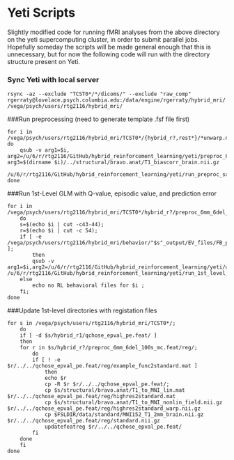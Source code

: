 # Yeti Scripts
Slightly modified code for running fMRI analyses from the above directory on the yeti supercomputing cluster, in order to submit parallel jobs. Hopefully someday the scripts will be made general enough that this is unnecessary, but for now the following code will run with the directory structure present on Yeti. 


### Sync Yeti with local server
```{.bash}
rsync -az --exclude "TCST0*/*/dicoms/" --exclude "raw_comp" rgerraty@lovelace.psych.columbia.edu:/data/engine/rgerraty/hybrid_mri/ /vega/psych/users/rtg2116/hybrid_mri/
```

###Run preprocessing (need to generate template .fsf file first)
```{.bash}
for i in /vega/psych/users/rtg2116/hybrid_mri/TCST0*/{hybrid_r?,rest*}/*unwarp.nii.gz
do
	qsub -v arg1=$i, arg2=/u/6/r/rtg2116/GitHub/hybrid_reinforcement_learning/yeti/preproc_6mm_6del_100s_mc.fsf, arg3=$(dirname $i)/../structural/bravo.anat/T1_biascorr_brain.nii.gz
	/u/6/r/rtg2116/GitHub/hybrid_reinforcement_learning/yeti/run_preproc_sub.sh 
done
```

###Run 1st-Level GLM with Q-value, episodic value, and prediction error
```{.bash}
for i in /vega/psych/users/rtg2116/hybrid_mri/TCST0*/hybrid_r?/preproc_6mm_6del_100s_mc.feat/filtered_func_data.nii.gz; 
	do 
	s=$(echo $i | cut -c43-44); 
	r=$(echo $i | cut -c 54);
	if [ -e /vega/psych/users/rtg2116/hybrid_mri/behavior/"$s"_output/EV_files/FB_pe_run"$r".txt ];
		then 
		qsub -v arg1=$i,arg2=/u/6/r/rtg2116/GitHub/hybrid_reinforcement_learning/yeti/qchose_epval_pe.fsf /u/6/r/rtg2116/GitHub/hybrid_reinforcement_learning/yeti/run_1st_level_sub.sh
	else 
		echo no RL behavioral files for $i ;
	fi;
done
```
###Update 1st-level directories with registation files
```{.bash}
for s in /vega/psych/users/rtg2116/hybrid_mri/TCST0*/;
	do
	if [ -d $s/hybrid_r1/qchose_epval_pe.feat/ ]
	then
	for r in $s/hybrid_r?/preproc_6mm_6del_100s_mc.feat/reg/; 
		do 
		if [ ! -e $r/../../qchose_epval_pe.feat/reg/example_func2standard.mat ]
			then
			echo $r
			cp -R $r $r/../../qchose_epval_pe.feat/;
			cp $s/structural/bravo.anat/T1_to_MNI_lin.mat $r/../../qchose_epval_pe.feat/reg/highres2standard.mat
			cp $s/structural/bravo.anat/T1_to_MNI_nonlin_field.nii.gz $r/../../qchose_epval_pe.feat/reg/highres2standard_warp.nii.gz
			cp $FSLDIR/data/standard/MNI152_T1_2mm_brain.nii.gz $r/../../qchose_epval_pe.feat/reg/standard.nii.gz
			updatefeatreg $r/../../qchose_epval_pe.feat/
		fi
	done
	fi
done
